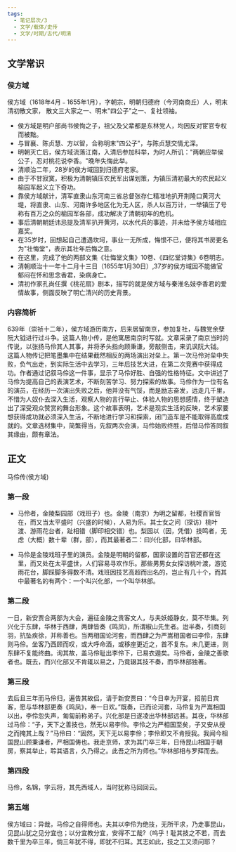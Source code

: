 ```yaml
---
tags:
  - 笔记层次/3
  - 文学/载体/史传
  - 文学/时期/古代/明清
---
```


## 文学常识

### 侯方域

侯方域（1618年4月﹣1655年1月），字朝宗，明朝归德府（今河南商丘）人，明末清初散文家， 散文三大家之一、明末"四公子"之一、复社领袖。

- 侯方域是明户部尚书侯恂之子，祖父及父辈都是东林党人，均因反对宦官专权而被黜。
- 与冒襄、陈贞慧、方以智，合称明末"四公子"，与陈贞慧交情尤深。
- 明朝灭亡后，侯方域流落江南，入清后参加科举，为时人所讥："两朝应举侯公子，忍对桃花说李香。"晚年失悔此举。 
- 清顺治二年，28岁的侯方域回到归德府老家。
- 由于不甘寂寞，积极为清朝镇压农民军出谋划策，为镇压清初最大的农民起义榆园军起义立下奇功。
- 靠侯方域献计，清军直隶山东河南三省总督张存仁精准地扒开荆隆口黄河大堤，将直隶、山东、河南许多地区化为无人区，杀人以百万计，一举镇压了号称有百万之众的榆园军各部，成功解决了清朝初年的危机。
- 事后清朝朝廷讳忌提及清军扒开黄河，以水代兵的事迹，并未给予侯方域相应嘉奖。
- 在35岁时，回想起自己遭遇坎坷，事业一无所成，悔恨不已，便将其书房更名为"壮悔堂"，表示其壮年后悔之意。
- 在这里，完成了他的两部文集《壮悔堂文集》10卷、《四忆堂诗集》6卷明志。
-  清朝顺治十一年十二月十三日（1655年1月30日）,37岁的侯方域因不能做官郁闷在怀和思念香君，染病身亡。
- 清初作家孔尚任撰《桃花扇》剧本，描写的就是侯方域与秦淮名妓李香君的爱情故事，侧面反映了明亡清兴的历史背景。


### 内容简析

639年（崇祯十二年），侯方域游历南方，后来居留南京，参加复社，与魏党余孽阮大钺进行过斗争。这篇人物小传，是他寓居南京时写就。文章采录了南京当时的传说，以张扬马伶其人其事，并将矛头指向顾秉谦，旁敲侧击，来讥讽阮大钺。 这篇人物传记把笔墨集中在结果截然相反的两场演出对垒上。第一次马伶对垒中失败，负气出走，到实际生活中去学习，三年后技艺大进，在第二次竞赛中获得成功。作者通过记叙马伶这一件事，显示了马伶好胜、自强的性格特征。文中讲述了马伶为提高自己的表演艺术，不断刻苦学习、努力探索的故事。马伶作为一位有名的演员，在经历一次演出失败之后，他并没有气馁，而是励志奋发，远走几千里，不惜为人奴仆去深入生活，观察人物的言行举止、体验人物的思想感情，终于塑造出了深受观众赞赏的舞台形象。这个故事表明，艺术是现实生活的反映，艺术家要想获得成功就必须深入生活，不断地进行学习和探索，闭门造车是不能取得高度成就的。文章选材集中，简繁得当，先叙两次会演，马伶始败终胜，后借马伶答同叙其缘由，颇有章法。

## 正文

马伶传(侯方域)

### 第一段

- 马伶者，金陵梨园部（戏班子）也。金陵（南京）为明之留都，社稷百官皆在，而又当太平盛时（兴盛的时候），人易为乐。其士女之问（探访）桃叶渡、游雨花台者，趾相错（脚印相交错）也。梨园以（因，凭借）技鸣者，无虑（大概）数十辈（群，部），而其最著者二：曰兴化部，曰华林部。 

- 马伶是金陵戏班子里的演员。金陵是明朝的留都，国家设置的百官还都在这里，而又处在太平盛世，人们容易寻欢作乐。那些男男女女探访桃叶渡，游览雨花台，脚踩脚多得数不清。戏班因技艺高超而出名的，岂止有几十个，而其中最著名的有两个：一个叫兴化部，一个叫华林部。

### 第二段

一日，新安贾合两部为大会，遍征金陵之贵客文人，与夫妖姬静女，莫不毕集。列兴化于东肆，华林于西肆，两肆皆奏《鸣凤》，所谓椒山先生者。迨半奏，引商刻羽，抗坠疾徐，并称善也。当两相国论河套，而西肆之为严嵩相国者曰李伶，东肆则马伶。坐客乃西顾而叹，或大呼命酒，或移座更近之，首不复东。未几更进，则东肆不复能终曲。询其故，盖马伶耻出李伶下，已易衣遁矣。马伶者，金陵之善歌者也。既去，而兴化部又不肯辄以易之，乃竟辍其技不奏，而华林部独著。

### 第三段

去后且三年而马伶归，遍告其故侣，请于新安贾曰：“今日幸为开宴，招前日宾客，愿与华林部更奏《鸣凤》，奉一日欢。”既奏，已而论河套，马伶复为严嵩相国以出，李伶忽失声，匍匐前称弟子。兴化部是日遂凌出华林部远甚。其夜，华林部过马伶：“子，天下之善技也，然无以易李伶。李伶之为严相国至矣，子又安从授之而掩其上哉？”马伶曰：“固然，天下无以易李伶；李伶即又不肯授我。我闻今相国昆山顾秉谦者，严相国俦也。我走京师，求为其门卒三年，日侍昆山相国于朝房，察其举止，聆其语言，久乃得之。此吾之所为师也。”华林部相与罗拜而去。

### 第四段

马伶，名锦，字云将，其先西域人，当时犹称马回回云。

### 第五端

侯方域曰：异哉，马伶之自得师也。夫其以李伶为绝技，无所干求，乃走事昆山，见昆山犹之见分宜也；以分宜教分宜，安得不工哉?（呜乎！耻其技之不若，而去数千里为卒三年，倘三年犹不得，即犹不归耳。其志如此，技之工又须问耶？